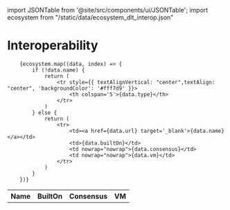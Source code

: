 import JSONTable from '@site/src/components/ui/JSONTable';
import ecosystem from "/static/data/ecosystem_dlt_interop.json"

# Interoperability

  <table>
		<tr style={{ textAlignVertical: "center", textAlign: "center", 'color': '#000000', 'backgroundColor': '#f0f0f0' }}>
			<th>Name</th>
			<th>BuiltOn</th>
			<th>Consensus</th>
			<th>VM</th>
		</tr>
	
		{ecosystem.map((data, index) => {
			if (!data.name) {
				return (
					<tr style={{ textAlignVertical: "center",textAlign: "center", 'backgroundColor': '#fff7d9' }}>
						<th colspan='5'>{data.type}</th>
					</tr>
				)
			} else {
				return (
					<tr>
						<td><a href={data.url} target='_blank'>{data.name}</a></td>
						<td>{data.builtOn}</td>
						<td nowrap="nowrap">{data.consensus}</td>
						<td nowrap="nowrap">{data.vm}</td>
					</tr>
				)
			}
		})}
    
  </table>